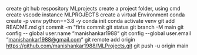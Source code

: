 create git hub respository MLprojects
create a project folder, using cmd create vscode instance MLPROJECTS
create a virtual Environment
conda create -p venv python==3.8 -y
conda init
conda activate venv
git add README.md
git commit -m "firts commit
git status
git branch -M main
git config -- global user.name “manishankar1988“
git config --global user.email “manishankar1988@gmail.com“
git remote add origin https://github.com/manishankar1988/MLProjects.git
git push -u origin main

